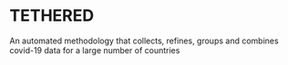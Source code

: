 # TETHERED
An automated methodology that collects, refines, groups and combines covid-19 data for a large number of countries
